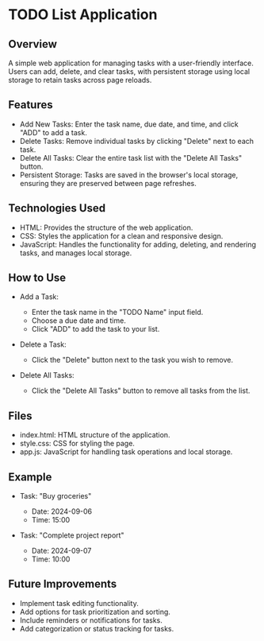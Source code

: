 
# TODO List Application

## Overview

A simple web application for managing tasks with a user-friendly interface. Users can add, delete, and clear tasks, with persistent storage using local storage to retain tasks across page reloads.


## Features

- Add New Tasks: Enter the task name, due date, and time, and click "ADD" to add a task.
- Delete Tasks: Remove individual tasks by clicking "Delete" next to each task.
- Delete All Tasks: Clear the entire task list with the "Delete All Tasks" button.
- Persistent Storage: Tasks are saved in the browser's local storage, ensuring they are preserved between page refreshes.


## Technologies Used

- HTML: Provides the structure of the web application.
- CSS: Styles the application for a clean and responsive design.
- JavaScript: Handles the functionality for adding, deleting, and rendering tasks, and manages local storage.
## How to Use

- Add a Task:
   - Enter the task name in the "TODO Name" input field.
   - Choose a due date and time.
   - Click "ADD" to add the task to your list.

- Delete a Task:
   - Click the "Delete" button next to the task you wish to remove.

- Delete All Tasks:
   - Click the "Delete All Tasks" button to remove all tasks from the list.
## Files

- index.html: HTML structure of the application.
- style.css: CSS for styling the page.
- app.js: JavaScript for handling task operations and local storage.
## Example

- Task: "Buy groceries"
    - Date: 2024-09-06
    - Time: 15:00

- Task: "Complete project report"
    - Date: 2024-09-07
    - Time: 10:00
## Future Improvements

- Implement task editing functionality.
- Add options for task prioritization and sorting.
- Include reminders or notifications for tasks.
- Add categorization or status tracking for tasks.
